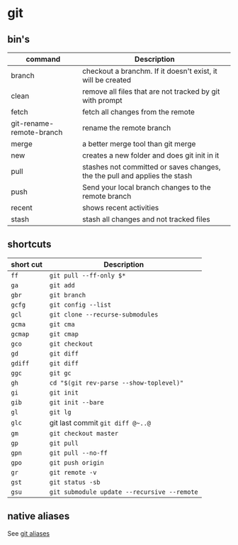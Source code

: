 # git

## bin's

| command  | Description |
| ------------- | ------------- |
| branch | checkout a branchm. If it doesn't exist, it will be created  |
| clean | remove all files that are not tracked by git with prompt |
| fetch | fetch all changes from the remote |
| git-rename-remote-branch | rename the remote branch |
| merge | a better merge tool than git merge |
| new | creates a new folder and does git init in it |
| pull | stashes not committed or saves changes, the the pull and applies the stash |
| push | Send your local branch changes to the remote branch |
| recent | shows recent activities |
| stash | stash all changes and not tracked files |

## shortcuts

| short cut  | Description |
| ------------- | ------------- |
| `ff` | `git pull --ff-only $*` |
| `ga` | `git add`|
| `gbr` | `git branch` |
| `gcfg` | `git config --list` |
| `gcl` | `git clone --recurse-submodules` |
| `gcma` | `git cma` |
| `gcmap` | `git cmap` |
| `gco` | `git checkout` |
| `gd` | `git diff` |
| `gdiff` | `git diff` |
| `ggc` | `git gc` |
| `gh` | `cd "$(git rev-parse --show-toplevel)"` |
| `gi` | `git init` |
| `gib` | `git init --bare` |
| `gl` | `git lg` |
| `glc` | git last commit `git diff @~..@` |
| `gm` | `git checkout master` |
| `gp` | `git pull` |
| `gpn` | `git pull --no-ff` |
| `gpo` | `git push origin` |
| `gr` | `git remote -v` |
| `gst` | `git status -sb` |
| `gsu` | `git submodule update --recursive --remote` |

## native aliases

See [git aliases](../git/aliases.ini#L2-L62)
